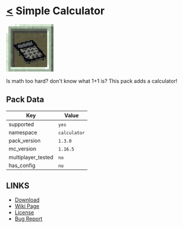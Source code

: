 # [<](../README.md) Simple Calculator

![alt](pack.png)

Is math too hard? don't know what 1+1 is? This pack adds a calculator!

## Pack Data

| Key                | Value        |
| ------------------ | ------------ |
| supported          | `yes`        |
| namespace          | `calculator` |
| pack_version       | `1.3.0`      |
| mc_version         | `1.16.5`     |
| multiplayer_tested | `no`         |
| has_config         | `no`         |

## LINKS

- [Download](https://www.curseforge.com/minecraft/customization/simple-calculator-datapack)
- [Wiki Page](https://github.com/legopitstop/Datapacks/wiki)
- [License](https://license.lpsmods.dev)
- [Bug Report](https://github.com/legopitstop/Datapacks/issues)

